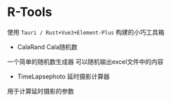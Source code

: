 # R-Tools
使用 `Tauri / Rust+Vue3+Element-Plus` 构建的小巧工具箱

- CalaRand Cala随机数

一个简单的随机数生成器
可以随机输出excel文件中的内容

- TimeLapsephoto 延时摄影计算器

用于计算延时摄影的参数
